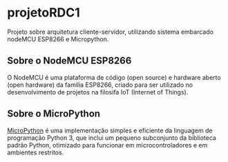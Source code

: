 # projetoRDC1
Projeto sobre arquitetura cliente-servidor, utilizando sistema embarcado nodeMCU ESP8266 e Micropython.

<h2>Sobre o NodeMCU ESP8266</h2>

<p>O NodeMCU é uma plataforma de código (open source) e hardware aberto (open hardware) da família ESP8266, criado para ser utilizado no desenvolvimento de projetos na filosifa IoT (Internet of Things).</p> 
<p>

<h2>Sobre o MicroPython</h2>

<p><a href="https://micropython.org/">MicroPython</a> é uma implementação simples e eficiente da linguagem de programação Python 3, que inclui um pequeno subconjunto da biblioteca padrão Python,  otimizado para funcionar em microcontroladores e em ambientes restritos.</p>
